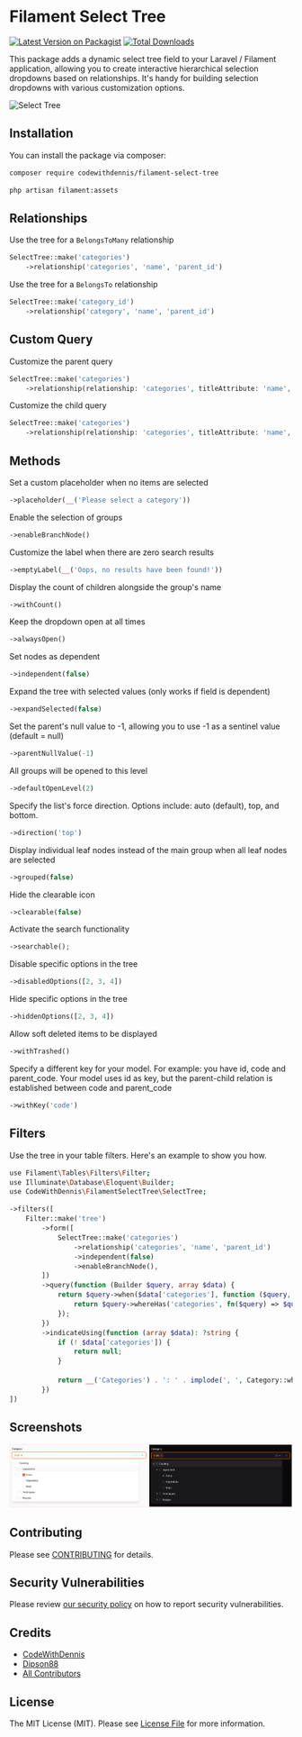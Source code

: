 # Filament Select Tree

[![Latest Version on Packagist](https://img.shields.io/packagist/v/codewithdennis/filament-select-tree.svg?style=flat-square)](https://packagist.org/packages/codewithdennis/filament-select-tree)
[![Total Downloads](https://img.shields.io/packagist/dt/codewithdennis/filament-select-tree.svg?style=flat-square)](https://packagist.org/packages/codewithdennis/filament-select-tree)

This package adds a dynamic select tree field to your Laravel / Filament application, allowing you to create interactive hierarchical selection dropdowns based on relationships. It's handy for building selection dropdowns with various customization options.

![Select Tree](https://github.com/CodeWithDennis/filament-select-tree/assets/23448484/d944b896-134b-414a-b654-9adecc43ba5e)

## Installation

You can install the package via composer:

```bash
composer require codewithdennis/filament-select-tree
```

```bash
php artisan filament:assets
```

## Relationships

Use the tree for a `BelongsToMany` relationship

```PHP
SelectTree::make('categories')
    ->relationship('categories', 'name', 'parent_id')
```

Use the tree for a `BelongsTo` relationship

```PHP
SelectTree::make('category_id')
    ->relationship('category', 'name', 'parent_id')
```

## Custom Query

Customize the parent query

```PHP
SelectTree::make('categories')
    ->relationship(relationship: 'categories', titleAttribute: 'name', parentAttribute: 'parent_id', modifyQueryUsing: fn($query) => $query));
```

Customize the child query

```PHP
SelectTree::make('categories')
    ->relationship(relationship: 'categories', titleAttribute: 'name', parentAttribute: 'parent_id', modifyChildQueryUsing: fn($query) => $query));
```

## Methods

Set a custom placeholder when no items are selected

```PHP
->placeholder(__('Please select a category'))
```

Enable the selection of groups

```PHP
->enableBranchNode()
```

Customize the label when there are zero search results

```PHP
->emptyLabel(__('Oops, no results have been found!'))
```

Display the count of children alongside the group's name

```PHP
->withCount()
```

Keep the dropdown open at all times

```PHP
->alwaysOpen()
```

Set nodes as dependent

```PHP
->independent(false)
```

Expand the tree with selected values (only works if field is dependent)

```PHP
->expandSelected(false)
```

Set the parent's null value to -1, allowing you to use -1 as a sentinel value (default = null)

```PHP
->parentNullValue(-1)
```

All groups will be opened to this level

```PHP
->defaultOpenLevel(2)
```

Specify the list's force direction. Options include: auto (default), top, and bottom.

```PHP
->direction('top')
```

Display individual leaf nodes instead of the main group when all leaf nodes are selected

```PHP
->grouped(false)
```

Hide the clearable icon

```PHP
->clearable(false)
```

Activate the search functionality

```PHP
->searchable();
```

Disable specific options in the tree

```PHP
->disabledOptions([2, 3, 4])
```

Hide specific options in the tree

```PHP
->hiddenOptions([2, 3, 4])
```

Allow soft deleted items to be displayed

```PHP
->withTrashed()
```

Specify a different key for your model.
For example: you have id, code and parent_code. Your model uses id as key, but the parent-child relation is established between code and parent_code

```PHP
->withKey('code')
```


## Filters

Use the tree in your table filters. Here's an example to show you how.

```bash
use Filament\Tables\Filters\Filter;
use Illuminate\Database\Eloquent\Builder;
use CodeWithDennis\FilamentSelectTree\SelectTree;
```

```php
->filters([
    Filter::make('tree')
        ->form([
            SelectTree::make('categories')
                ->relationship('categories', 'name', 'parent_id')
                ->independent(false)
                ->enableBranchNode(),
        ])
        ->query(function (Builder $query, array $data) {
            return $query->when($data['categories'], function ($query, $categories) {
                return $query->whereHas('categories', fn($query) => $query->whereIn('id', $categories));
            });
        })
        ->indicateUsing(function (array $data): ?string {
            if (! $data['categories']) {
                return null;
            }

            return __('Categories') . ': ' . implode(', ', Category::whereIn('id', $data['categories'])->get()->pluck('name')->toArray());
        })
])
```

## Screenshots

![download.png](./resources/images/example.png)

## Contributing

Please see [CONTRIBUTING](.github/CONTRIBUTING.md) for details.

## Security Vulnerabilities

Please review [our security policy](../../security/policy) on how to report security vulnerabilities.

## Credits

- [CodeWithDennis](https://github.com/CodeWithDennis)
- [Dipson88](https://github.com/dipson88/treeselectjs)
- [All Contributors](../../contributors)

## License

The MIT License (MIT). Please see [License File](LICENSE.md) for more information.
